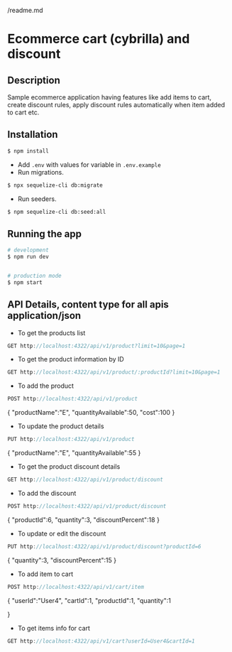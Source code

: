 /readme.md

# **Ecommerce cart (cybrilla) and discount**


## Description

Sample ecommerce application having features like add items to cart, create discount rules, apply discount rules automatically when item added to cart etc.

## Installation

```bash
$ npm install
```
- Add `.env` with values for variable in `.env.example`
- Run migrations.
```bash
$ npx sequelize-cli db:migrate
```
- Run seeders.
```bash
$ npm sequelize-cli db:seed:all
```

## Running the app

```bash
# development
$ npm run dev


# production mode
$ npm start
```
## API Details, content type for all apis application/json
- To get the products list
```js
GET http://localhost:4322/api/v1/product?limit=10&page=1

```

- To get the product information by ID
```js
GET http://localhost:4322/api/v1/product/:productId?limit=10&page=1
```

- To add the product
```js
POST http://localhost:4322/api/v1/product
```
{
"productName":"E",
"quantityAvailable":50,
"cost":100
}


- To update the product details
```js
PUT http://localhost:4322/api/v1/product
```
{
"productName":"E",
"quantityAvailable":55
}

- To get the product discount details
```js 
GET http://localhost:4322/api/v1/product/discount
```

- To add the discount
```js
POST http://localhost:4322/api/v1/product/discount
```
{
    "productId":6,
    "quantity":3,
    "discountPercent":18
}


- To update or edit the discount
```js
PUT http://localhost:4322/api/v1/product/discount?productId=6
```

{
    "quantity":3,
    "discountPercent":15
}

- To add item to cart
```js
POST http://localhost:4322/api/v1/cart/item
```

{
    "userId":"User4",
    "cartId":1,
    "productId":1,
    "quantity":1

}

- To get items info for cart
```js
GET http://localhost:4322/api/v1/cart?userId=User4&cartId=1
```




